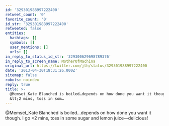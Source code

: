 ```yaml
---
id: '329301988997222400'
retweet_count: '0'
favorite_count: '0'
id_str: '329301988997222400'
retweeted: false
entities:
  hashtags: []
  symbols: []
  user_mentions: []
  urls: []
in_reply_to_status_id_str: '329300629698789376'
in_reply_to_screen_name: MotherOfMachina
original_url: https://twitter.com/jth/status/329301988997222400
date: '2013-04-30T18:31:26.000Z'
sitemap: false
robots: noindex
reply: true
title: >-
  @Memset_Kate Blanched is boiled…depends on how done you want it though. I go
  &lt;2 mins, toss in som…
---
```


@Memset_Kate Blanched is boiled…depends on how done you want it though. I go &lt;2 mins, toss in some sugar and lemon juice—delicious!